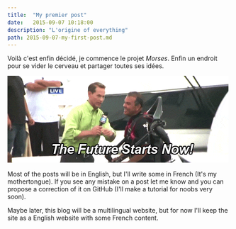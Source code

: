 ```yaml
---
title:  "My premier post"
date:   2015-09-07 10:18:00
description: "L'origine of everything"
path: 2015-09-07-my-first-post.md
---
```


Voilà c'est enfin décidé, je commence le projet *Morses*. Enfin un endroit pour se vider le cerveau et partager toutes ses idées.

![This is just the beginning](/assets/images/posts/start.gif)

Most of the posts will be in English, but I'll write some in French (It's my mothertongue). If you see any mistake on a post let me know and you can propose a correction of it on GitHub (I'll make a tutorial for noobs very soon).

Maybe later, this blog will be a multilingual website, but for now I'll keep the site as a English website with some French content.
